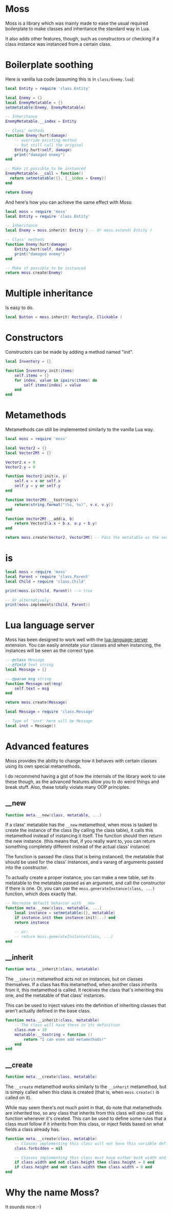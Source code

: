 # Moss
Moss is a library which was mainly made to ease the usual required boilerplate to make classes and inheritance the standard way in Lua.

It also adds other features, though, such as constructors or checking if a class instance was instanced from a certain class.

# Boilerplate soothing
Here is vanilla lua code (assuming this is in `class/Enemy.lua`):  
```lua
local Entity = require 'class.Entity'

local Enemy = {}
local EnemyMetatable = {}
setmetatable(Enemy, EnemyMetatable)

-- Inheritance
EnemyMetatable.__index = Entity

-- Class' methods
function Enemy:hurt(damage)
    -- override existing method
    -- but still call the original
    Entity.hurt(self, damage)
    print("damaged enemy")
end

-- Make it possible to be instanced
EnemyMetatable.__call = function()
  return setmetatable({}, {__index = Enemy})
end

return Enemy
```
And here's how you can achieve the same effect with Moss:
```lua
local moss = require 'moss'
local Entity = require 'class.Entity'

-- Inheritance
local Enemy = moss.inherit( Entity ) -- Or moss.extend( Entity )

-- Class' methods
function Enemy:hurt(damage)
    Entity.hurt(self, damage)
    print("damaged enemy")
end

-- Make it possible to be instanced
return moss.create(Enemy)
```

# Multiple inheritance
Is easy to do.
```lua
local Button = moss.inherit( Rectangle, Clickable )
```

# Constructors
Constructors can be made by adding a method named "init".
```lua
local Inventory = {}

function Inventory:init(items)
    self.items = {}
    for index, value in ipairs(items) do
        self.items[index] = value
    end
end
```

# Metamethods
Metamethods can still be implemented similarly to the vanilla Lua way.
```lua
local moss = require 'moss'

local Vector2 = {}
local Vector2Mt = {}

Vector2.x = 0
Vector2.y = 0

function Vector2:init(x, y)
    self.x = x or self.x
    self.y = y or self.y
end

function Vector2Mt.__tostring(v)
    return(string.format("(%s, %s)", v.x, v.y))
end

function Vector2Mt.__add(a, b)
    return Vector2(a.x + b.x, a.y + b.y)
end

return moss.create(Vector2, Vector2Mt) -- Pass the metatable as the second argument
```

# is
```lua
local moss = require 'moss'
local Parent = require 'class.Parent'
local Child = require 'class.Child'

print(moss.is(Child, Parent)) --> true

-- Or alternatively:
print(moss.implements(Child, Parent))
```

# Lua language server
Moss has been designed to work well with the [lua-language-server](https://github.com/LuaLS/lua-language-server) extension. You can easily annotate your classes and when instancing, the instances will be seen as the correct type.
```lua
---@class Message
---@field text string
local Message = {}

---@param msg string
function Message:set(msg)
    self.text = msg
end

return moss.create(Message)
```
```lua
local Message = require 'class.Message'

-- Type of 'inst' here will be Message
local inst = Message()
```

# Advanced features
Moss provides the ability to change how it behaves with certain classes using its own special metamethods.

I do recommend having a gist of how the internals of the library work to use these though, as the advanced features allow you to do weird things and break stuff.
Also, these totally violate many OOP principles.

## __new
```lua
function meta.__new(class, metatable, ...)
```
If a class' metatable has the `__new` metamethod, when moss is tasked to create the instance of the class (by calling the class table),
it calls this metamethod instead of instancing it itself. The function should then return the new instance. (this means that, if you really want to, you can return something completely different instead of the actual class' instance)

The function is passed the class that is being instanced, the metatable that should be used for the class' instances, and a vararg of arguments passed into the constructor.

To actually create a proper instance, you can make a new table, set its metatable to the metatable passed as an argument, and call the constructor if there is one.
Or, you can use the `moss.generateInstance(class, ...)` function, which does exactly that.

```lua
-- Recreate default behavior with __new
function meta.__new(class, metatable, ...)
    local instance = setmetatable({}, metatable)
    if instance.init then instance:init(...) end
    return instance

    -- or:
    -- return moss.generateInstance(class, ...)
end
```

## __inherit
```lua
function meta.__inherit(class, metatable)
```
The `__inherit` metamethod acts not on instances, but on classes themselves. If a class has this metamethod, when another class inherits from it, this metamethod is called. It receives the class that's inheriting this one, and the metatable of that class' instances.

This can be used to inject values into the definition of inheriting classes that aren't actually defined in the base class.

```lua
function meta.__inherit(class, metatable)
    -- The class will have these in its definition
    class.num = 10
    metatable.__tostring = function ()
        return "I can even add metamethods!"
    end
end
```

## __create
```lua
function meta.__create(class, metatable)
```
The `__create` metamethod works similarly to the `__inherit` metamethod, but is simply called when this class is created (that is, when `moss.create()` is called on it).

While may seem there's not much point in that, do note that metamethods are inherited too, so any class that inherits from this class will *also* call this function whenever it's created. This can be used to define some rules that a class must follow if it inherits from this class, or inject fields based on what fields a class already has.

```lua
function meta.__create(class, metatable)
    -- Classes implementing this class will not have this variable defined, no matter what
    class.forbidden = nil

    -- Classes implementing this class must have either both width and height variables, or neither - they cannot have just one
    if class.width and not class.height then class.height = 0 end
    if class.height and not class.width then class.width = 0 end
end
```

# Why the name Moss?
It sounds nice :-)
